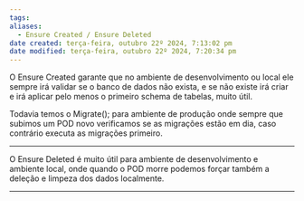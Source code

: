```yaml
---
tags: 
aliases:
  - Ensure Created / Ensure Deleted
date created: terça-feira, outubro 22º 2024, 7:13:02 pm
date modified: terça-feira, outubro 22º 2024, 7:20:34 pm
---
```

O Ensure Created garante que no ambiente de desenvolvimento ou local ele sempre irá validar se o banco de dados não exista, e se não existe irá criar e irá aplicar pelo menos o primeiro schema de tabelas, muito útil.

Todavia temos o Migrate(); para ambiente de produção onde sempre que subimos um POD novo verificamos se as migrações estão em dia, caso contrário executa as migrações primeiro.

---

O Ensure Deleted é muito útil para ambiente de desenvolvimento e ambiente local, onde quando o POD morre podemos forçar também a deleção e limpeza dos dados localmente.

---


